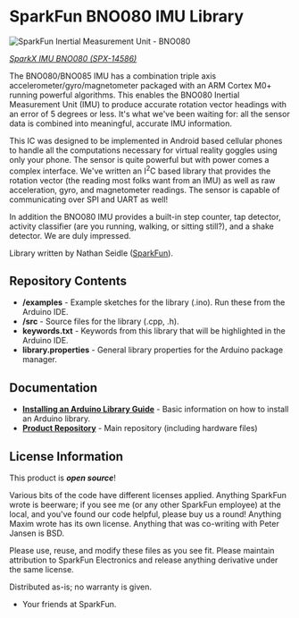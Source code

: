 SparkFun BNO080 IMU Library
===========================================================

![SparkFun Inertial Measurement Unit - BNO080](https://cdn.sparkfun.com//assets/parts/1/2/7/3/3/14586-VR_IMU__Qwiic__-_BNO080-01.jpg)

[*SparkX IMU BNO080 (SPX-14586)*](https://www.sparkfun.com/products/14586)

The BNO080/BNO085 IMU has a combination triple axis accelerometer/gyro/magnetometer packaged with an ARM Cortex M0+ running powerful algorithms. This enables the BNO080 Inertial Measurement Unit (IMU) to produce accurate rotation vector headings with an error of 5 degrees or less. It's what we've been waiting for: all the sensor data is combined into meaningful, accurate IMU information.

This IC was designed to be implemented in Android based cellular phones to handle all the computations necessary for virtual reality goggles using only your phone. The sensor is quite powerful but with power comes a complex interface. We've written an I<sup>2</sup>C based library that provides the rotation vector (the reading most folks want from an IMU) as well as raw acceleration, gyro, and magnetometer readings. The sensor is capable of communicating over SPI and UART as well!

In addition the BNO080 IMU provides a built-in step counter, tap detector, activity classifier (are you running, walking, or sitting still?), and a shake detector. We are duly impressed.

Library written by Nathan Seidle ([SparkFun](http://www.sparkfun.com)).

Repository Contents
-------------------

* **/examples** - Example sketches for the library (.ino). Run these from the Arduino IDE. 
* **/src** - Source files for the library (.cpp, .h).
* **keywords.txt** - Keywords from this library that will be highlighted in the Arduino IDE. 
* **library.properties** - General library properties for the Arduino package manager. 

Documentation
--------------

* **[Installing an Arduino Library Guide](https://learn.sparkfun.com/tutorials/installing-an-arduino-library)** - Basic information on how to install an Arduino library.
* **[Product Repository](https://github.com/sparkfunX/Qwiic_IMU_BNO080)** - Main repository (including hardware files)

License Information
-------------------

This product is _**open source**_! 

Various bits of the code have different licenses applied. Anything SparkFun wrote is beerware; if you see me (or any other SparkFun employee) at the local, and you've found our code helpful, please buy us a round! Anything Maxim wrote has its own license. Anything that was co-writing with Peter Jansen is BSD.

Please use, reuse, and modify these files as you see fit. Please maintain attribution to SparkFun Electronics and release anything derivative under the same license.

Distributed as-is; no warranty is given.

- Your friends at SparkFun.
